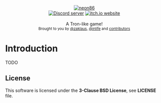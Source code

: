 <div align="center">
    <a href="https://github.com/zaklaus/neon86"><img src="https://user-images.githubusercontent.com/9026786/82740331-1db79c80-9d48-11ea-85b4-615d204f030a.png" alt="neon86" /></a>
</div>

<div align="center">
    <a href="https://discord.gg/eBQ4QHX"><img src="https://img.shields.io/discord/402098213114347520.svg" alt="Discord server" /></a>
    <a href="https://zaklaus.itch.io/neon-86"><img src="https://img.shields.io/badge/NEON86-Download%20on%20itch.io-red" alt="itch.io website" /></a>
</div>

<br />
<div align="center">
  A Tron-like game!
</div>

<div align="center">
  <sub>
    Brought to you by <a href="https://github.com/zaklaus">@zaklaus</a>,
    <a href="https://github.com/inlife">@inlife</a>
    and <a href="https://github.com/zaklaus/NEON86/graphs/contributors">contributors</a>
  </sub>
</div>

# Introduction

TODO

## License

This software is licensed under the **3-Clause BSD License**, see **LICENSE** file.
